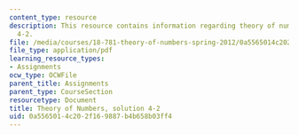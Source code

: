```yaml
---
content_type: resource
description: This resource contains information regarding theory of numbers, solution
  4-2.
file: /media/courses/18-781-theory-of-numbers-spring-2012/0a5565014c202f169887b4b658b03ff4_MIT18_781S12_pset4-2sol.pdf
file_type: application/pdf
learning_resource_types:
- Assignments
ocw_type: OCWFile
parent_title: Assignments
parent_type: CourseSection
resourcetype: Document
title: Theory of Numbers, solution 4-2
uid: 0a556501-4c20-2f16-9887-b4b658b03ff4
---
```


